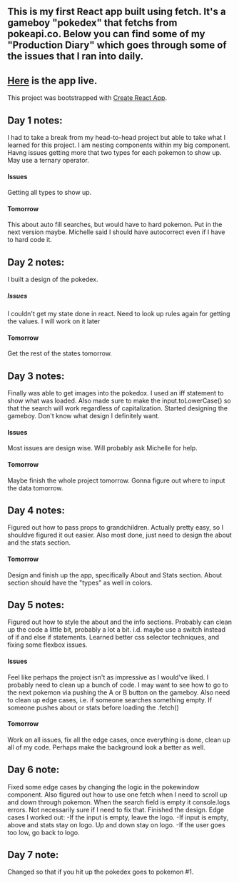 ## This is my first React app built using fetch. It's a gameboy "pokedex" that fetchs from pokeapi.co. Below you can find some of my "Production Diary" which goes through some of the issues that I ran into daily.

## [Here](https://kariandreah.github.io/pokedex) is the app live. 

This project was bootstrapped with [Create React App](https://github.com/facebook/create-react-app).


## Day 1 notes:
I had to take a break from my head-to-head project but able to take what I learned for this project. 
I am nesting components within my big component. Havng issues getting more that two types for each pokemon to show up. May use a ternary operator. 
#### Issues
Getting all types to show up.
#### Tomorrow
This about auto fill searches, but would have to hard pokemon. Put in the next version maybe. Michelle said I should have autocorrect even if I have to hard code it. 

## Day 2 notes:
I built a design of the pokedex. 
##### Issues
I couldn't get my state done in react. Need to look up rules again for getting the values. I will work on it later
#### Tomorrow
Get the rest of the states tomorrow. 

## Day 3 notes:
Finally was able to get images into the pokedox. I used an iff statement to show what was loaded. Also made sure to make the input.toLowerCase() so that the search will work regardless of capitalization. Started designing the gameboy. Don't know what design I definitely want. 
#### Issues
Most issues are design wise. Will probably ask Michelle for help. 
#### Tomorrow
Maybe finish the whole project tomorrow. Gonna figure out where to input the data tomorrow. 

## Day 4 notes:
Figured out how to pass props to grandchildren. Actually pretty easy, so I shouldve figured it out easier. Also most done, just need to design the about and the stats section. 
#### Tomorrow
Design and finish up the app, specifically About and Stats section. About section should have the "types" as well in colors. 

## Day 5 notes:
Figured out how to style the about and the info sections. Probably can clean up the code a little bit, probably a lot a bit. i.d. maybe use a switch instead of if and else if statements. Learned better css selector techniques, and fixing some flexbox issues.
#### Issues
Feel like perhaps the project isn't as impressive as I would've liked. I probably need to clean up a bunch of code. I may want to see how to go to the next pokemon via pushing the A or B button on the gameboy. Also need to clean up edge cases, i.e. if someone searches something empty. If someone pushes about or stats before loading the .fetch()
#### Tomorrow
Work on all issues, fix all the edge cases, once everything is done, clean up all of my code. Perhaps make the background look a better as well.

## Day 6 note:
Fixed some edge cases by changing the logic in the pokewindow component. 
Also figured out how to use one fetch when I need to scroll up and down through pokemon. When the search field is empty it console.logs errors. Not necessarily sure if I need to fix that. Finished the design. 
Edge cases I worked out:
-If the input is empty, leave the logo.
-If input is empty, above and stats stay on logo. Up and down stay on logo. 
-If the user goes too low, go back to logo. 

## Day 7 note:
Changed so that if you hit up the pokedex goes to pokemon #1.

